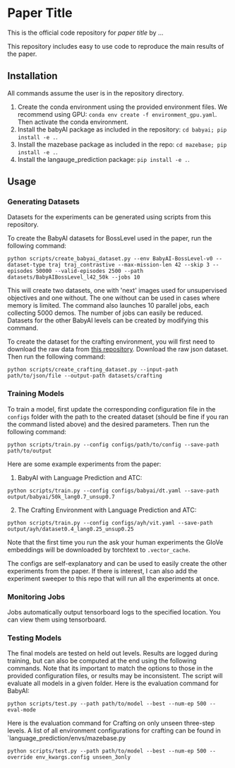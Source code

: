 # Paper Title

This is the official code repository for *paper title* by ...

This repository includes easy to use code to reproduce the main results of the paper.

## Installation
All commands assume the user is in the repository directory.

1. Create the conda environment using the provided environment files. We recommend using GPU: `conda env create -f environment_gpu.yaml`. Then activate the conda environment.
2. Install the babyAI package as included in the repository: `cd babyai; pip install -e .`.
3. Install the mazebase package as included in the repo: `cd mazebase; pip install -e .`.
4. Install the langauge_prediction package: `pip install -e .`.

## Usage

### Generating Datasets
Datasets for the experiments can be generated using scripts from this repository.

To create the BabyAI datasets for BossLevel used in the paper, run the following command:
```
python scripts/create_babyai_dataset.py --env BabyAI-BossLevel-v0 --dataset-type traj traj_contrastive --max-mission-len 42 --skip 3 --episodes 50000 --valid-episodes 2500 --path datasets/BabyAIBossLevel_l42_50k --jobs 10
```
This will create two datasets, one with 'next' images used for unsupervised objectives and one without. The one without can be used in cases where memory is limited. The command also launches 10 parallel jobs, each collecting 5000 demos. The number of jobs can easily be reduced. Datasets for the other BabyAI levels can be created by modifying this command.

To create the dataset for the crafting environment, you will first need to download the raw data from [this repository](https://github.com/valeriechen/ask-your-humans). Download the raw json dataset. Then run the following command:
```
python scripts/create_crafting_dataset.py --input-path path/to/json/file --output-path datasets/crafting
```

### Training Models
To train a model, first update the corresponding configuration file in the `configs` folder with the path to the created dataset (should be fine if you ran the command listed above) and the desired parameters. Then run the following command:
```
python scripts/train.py --config configs/path/to/config --save-path path/to/output
```

Here are some example experiments from the paper:
1. BabyAI with Language Prediction and ATC:
```
python scripts/train.py --config configs/babyai/dt.yaml --save-path output/babyai/50k_lang0.7_unsup0.7
```
2. The Crafting Environment with Language Prediction and ATC:
```
python scripts/train.py --config configs/ayh/vit.yaml --save-path output/ayh/dataset0.4_lang0.25_unsup0.25
```
Note that the first time you run the ask your human experiments the GloVe embeddings will be downloaded by torchtext to `.vector_cache`.

The configs are self-explanatory and can be used to easily create the other experiments from the paper. If there is interest, I can also add the experiment sweeper to this repo that will run all the experiments at once.

### Monitoring Jobs
Jobs automatically output tensorboard logs to the specified location. You can view them using tensorboard.


### Testing Models
The final models are tested on held out levels. Results are logged during training, but can also be computed at the end using the following commands. Note that its important to match the options to those in the provided configuration files, or results may be inconsistent. The script will evaluate all models in a given folder. 
Here is the evaluation command for BabyAI:
```
python scripts/test.py --path path/to/model --best --num-ep 500 --eval-mode
```
Here is the evaluation command for Crafting on only unseen three-step levels. A list of all environment configurations for crafting can be found in `language_prediction/envs/mazebase.py
```
python scripts/test.py --path path/to/model --best --num-ep 500 --override env_kwargs.config unseen_3only
```

